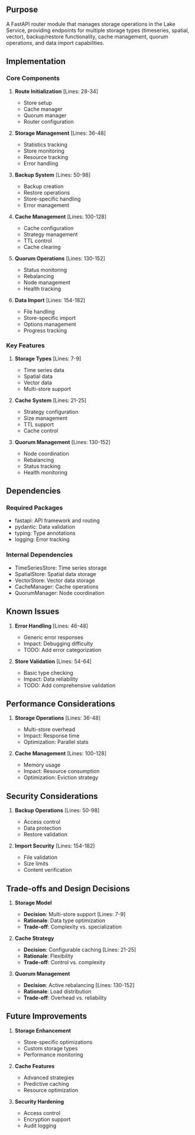 ## Purpose

A FastAPI router module that manages storage operations in the Lake Service, providing endpoints for multiple storage types (timeseries, spatial, vector), backup/restore functionality, cache management, quorum operations, and data import capabilities.

## Implementation

### Core Components

1. **Route Initialization** [Lines: 28-34]

   - Store setup
   - Cache manager
   - Quorum manager
   - Router configuration

2. **Storage Management** [Lines: 36-48]

   - Statistics tracking
   - Store monitoring
   - Resource tracking
   - Error handling

3. **Backup System** [Lines: 50-98]

   - Backup creation
   - Restore operations
   - Store-specific handling
   - Error management

4. **Cache Management** [Lines: 100-128]

   - Cache configuration
   - Strategy management
   - TTL control
   - Cache clearing

5. **Quorum Operations** [Lines: 130-152]

   - Status monitoring
   - Rebalancing
   - Node management
   - Health tracking

6. **Data Import** [Lines: 154-182]
   - File handling
   - Store-specific import
   - Options management
   - Progress tracking

### Key Features

1. **Storage Types** [Lines: 7-9]

   - Time series data
   - Spatial data
   - Vector data
   - Multi-store support

2. **Cache System** [Lines: 21-25]

   - Strategy configuration
   - Size management
   - TTL support
   - Cache control

3. **Quorum Management** [Lines: 130-152]
   - Node coordination
   - Rebalancing
   - Status tracking
   - Health monitoring

## Dependencies

### Required Packages

- fastapi: API framework and routing
- pydantic: Data validation
- typing: Type annotations
- logging: Error tracking

### Internal Dependencies

- TimeSeriesStore: Time series storage
- SpatialStore: Spatial data storage
- VectorStore: Vector data storage
- CacheManager: Cache operations
- QuorumManager: Node coordination

## Known Issues

1. **Error Handling** [Lines: 46-48]

   - Generic error responses
   - Impact: Debugging difficulty
   - TODO: Add error categorization

2. **Store Validation** [Lines: 54-64]
   - Basic type checking
   - Impact: Data reliability
   - TODO: Add comprehensive validation

## Performance Considerations

1. **Storage Operations** [Lines: 36-48]

   - Multi-store overhead
   - Impact: Response time
   - Optimization: Parallel stats

2. **Cache Management** [Lines: 100-128]
   - Memory usage
   - Impact: Resource consumption
   - Optimization: Eviction strategy

## Security Considerations

1. **Backup Operations** [Lines: 50-98]

   - Access control
   - Data protection
   - Restore validation

2. **Import Security** [Lines: 154-182]
   - File validation
   - Size limits
   - Content verification

## Trade-offs and Design Decisions

1. **Storage Model**

   - **Decision**: Multi-store support [Lines: 7-9]
   - **Rationale**: Data type optimization
   - **Trade-off**: Complexity vs. specialization

2. **Cache Strategy**

   - **Decision**: Configurable caching [Lines: 21-25]
   - **Rationale**: Flexibility
   - **Trade-off**: Control vs. complexity

3. **Quorum Management**
   - **Decision**: Active rebalancing [Lines: 130-152]
   - **Rationale**: Load distribution
   - **Trade-off**: Overhead vs. reliability

## Future Improvements

1. **Storage Enhancement**

   - Store-specific optimizations
   - Custom storage types
   - Performance monitoring

2. **Cache Features**

   - Advanced strategies
   - Predictive caching
   - Resource optimization

3. **Security Hardening**
   - Access control
   - Encryption support
   - Audit logging
